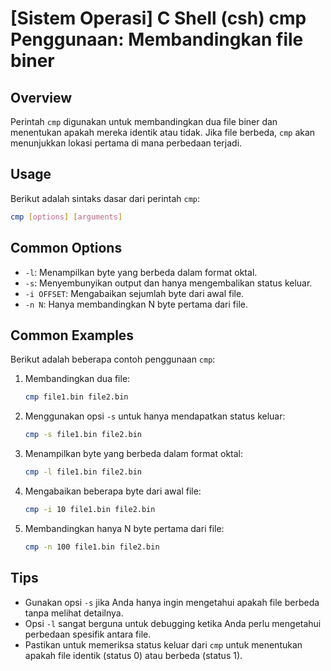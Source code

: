 # [Sistem Operasi] C Shell (csh) cmp Penggunaan: Membandingkan file biner

## Overview
Perintah `cmp` digunakan untuk membandingkan dua file biner dan menentukan apakah mereka identik atau tidak. Jika file berbeda, `cmp` akan menunjukkan lokasi pertama di mana perbedaan terjadi.

## Usage
Berikut adalah sintaks dasar dari perintah `cmp`:

```bash
cmp [options] [arguments]
```

## Common Options
- `-l`: Menampilkan byte yang berbeda dalam format oktal.
- `-s`: Menyembunyikan output dan hanya mengembalikan status keluar.
- `-i OFFSET`: Mengabaikan sejumlah byte dari awal file.
- `-n N`: Hanya membandingkan N byte pertama dari file.

## Common Examples
Berikut adalah beberapa contoh penggunaan `cmp`:

1. Membandingkan dua file:
   ```bash
   cmp file1.bin file2.bin
   ```

2. Menggunakan opsi `-s` untuk hanya mendapatkan status keluar:
   ```bash
   cmp -s file1.bin file2.bin
   ```

3. Menampilkan byte yang berbeda dalam format oktal:
   ```bash
   cmp -l file1.bin file2.bin
   ```

4. Mengabaikan beberapa byte dari awal file:
   ```bash
   cmp -i 10 file1.bin file2.bin
   ```

5. Membandingkan hanya N byte pertama dari file:
   ```bash
   cmp -n 100 file1.bin file2.bin
   ```

## Tips
- Gunakan opsi `-s` jika Anda hanya ingin mengetahui apakah file berbeda tanpa melihat detailnya.
- Opsi `-l` sangat berguna untuk debugging ketika Anda perlu mengetahui perbedaan spesifik antara file.
- Pastikan untuk memeriksa status keluar dari `cmp` untuk menentukan apakah file identik (status 0) atau berbeda (status 1).